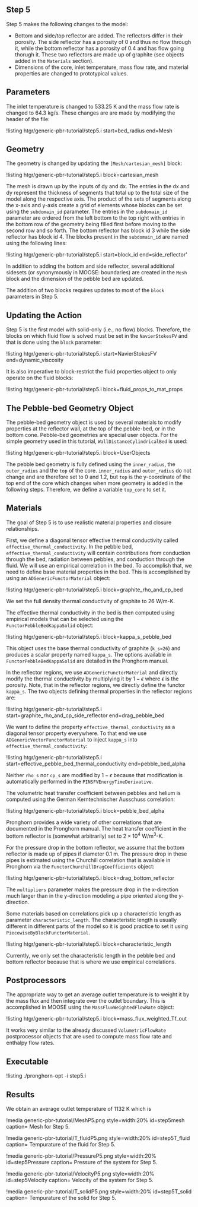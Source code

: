 ## Step 5

Step 5 makes the following changes to the model:

- Bottom and side/top reflector are added. The reflectors differ in their porosity. The side reflector has a porosity of 0 and thus no flow through it, while the bottom reflector has a porosity of 0.4 and has flow going thorugh it. These two reflectors are made up of graphite (see objects added in the `Materials` section).
- Dimensions of the core, inlet temperature, mass flow rate, and material properties are changed to prototypical values.

## Parameters

The inlet temperature is changed to $533.25$ K and the mass flow rate is changed to $64.3$ kg/s. These changes are are made by modifying the header of the file:

!listing htgr/generic-pbr-tutorial/step5.i start=bed_radius end=Mesh

## Geometry

The geometry is changed by updating the `[Mesh/cartesian_mesh]` block:

!listing htgr/generic-pbr-tutorial/step5.i block=cartesian_mesh

The mesh is drawn up by the inputs of dy and dx. The entries in the dx and dy represent the thickness of segments that total up to the total size of the model along the respective axis. The product of the sets of segments along the x-axis and y-axis create a grid of elements whose blocks can be set using the `subdomain_id` parameter. The entries in the `subdomain_id` parameter are ordered from the left bottom to the top right with 
entries in the bottom row of the geometry being filled first before moving to the second
row and so forth.
The bottom reflector has block id 3 while the side reflector has block id 4.
The blocks present in the `subdomain_id` are named using the following lines:

!listing htgr/generic-pbr-tutorial/step5.i start=block_id end=side_reflector'

In addition to adding the bottom and side reflector, several additional sidesets (or synonymously in MOOSE: boundaries) are created in the `Mesh` block and the dimension of the pebble bed are updated.

The addition of two blocks requires updates to most of the `block` parameters in Step 5.

## Updating the Action

Step 5 is the first model with solid-only (i.e., no flow) blocks. Therefore, the blocks on which fluid flow is solved must be set in the `NavierStokesFV` and that is done using the `block` parameter:

!listing htgr/generic-pbr-tutorial/step5.i start=NavierStokesFV end=dynamic_viscosity

It is also imperative to block-restrict the fluid properties object to only
operate on the fluid blocks:

!listing htgr/generic-pbr-tutorial/step5.i block=fluid_props_to_mat_props

## The Pebble-bed Geometry Object

The pebble-bed geometry object is used by several materials to modify properties at the
reflector wall, at the top of the pebble-bed, or in the bottom cone. 
Pebble-bed geometries are special user objects. 
For the simple geometry used in this tutorial, `WallDistanceCylindricalBed` is used:

!listing htgr/generic-pbr-tutorial/step5.i block=UserObjects

The pebble bed geometry is fully defined using the `inner_radius`, the `outer_radius` and the `top` of the core. `inner_radius` and `outer_radius` do not change and 
are therefore set to $0$ and $1.2$, but `top` is the y-coordinate of the top end
of the core which changes when more geometry is added in the following steps. Therefore,
we define a variable `top_core` to set it.

## Materials

The goal of Step 5 is to use realistic material properties and closure relationships.

First, we define a diagonal tensor effective thermal conductivity called `effective_thermal_conductivity`. In the 
pebble bed, `effective_thermal_conductivity` will contain contributions from conduction through the bed,
radiation between pebbles, and conduction through the fluid. We will use an empirical correlation in the bed.
To accomplish that, we need to define base material properties in the bed. This is accomplished by using an
`ADGenericFunctorMaterial` object:

!listing htgr/generic-pbr-tutorial/step5.i block=graphite_rho_and_cp_bed

We set the full density thermal conductivity of graphite to $26$ W/m-K.

The effective thermal conductivity in the bed is then computed using empirical models that can be
selected using the `FunctorPebbleBedKappaSolid` object:

!listing htgr/generic-pbr-tutorial/step5.i block=kappa_s_pebble_bed

This object uses the base thermal conductivity of graphite (`k_s=26`)
and produces a scalar property named `kappa_s`. The options available in
`FunctorPebbleBedKappaSolid` are detailed in the Pronghorn manual.

In the reflector regions, we use `ADGenericFunctorMaterial` and directly modify the thermal
conductivity by multiplying it by $1 - \epsilon$ where $\epsilon$ is the porosity. Note, that in the
reflector regions, we directly define the functor `kappa_s`. The two objects defining thermal
properties in the reflector regions are:

!listing htgr/generic-pbr-tutorial/step5.i start=graphite_rho_and_cp_side_reflector end=drag_pebble_bed

We want to define the property `effective_thermal_conductivity` as a 
diagonal tensor property everywhere. To that end we use `ADGenericVectorFunctorMaterial` to inject `kappa_s` into `effective_thermal_conductivity`:

!listing htgr/generic-pbr-tutorial/step5.i start=effective_pebble_bed_thermal_conductivity end=pebble_bed_alpha

Neither `rho_s` nor `cp_s` are modified by $1 - \epsilon$ because that modification is automatically
performed in the `PINSFVEnergyTimeDerivative`.

The volumetric heat transfer coefficient between pebbles and helium is computed
using the German Kerntechnischer Ausschuss correlation:

!listing htgr/generic-pbr-tutorial/step5.i block=pebble_bed_alpha

Pronghorn provides a wide variety of other correlations that are documented
in the Pronghorn manual.
The heat transfer coefficient in the bottom reflector is (somewhat arbitrarily)
set to $2 \times 10^4$ W/m$^3$-K.

For the pressure drop in the bottom reflector, we assume that the bottom
reflector is made up of pipes if diameter $0.1$ m. The pressure drop in these
pipes is estimated using the Churchill correlation that is available in Pronghorn via the `FunctorChurchillDragCoefficients` object:

!listing htgr/generic-pbr-tutorial/step5.i block=drag_bottom_reflector

The `multipliers` parameter makes the pressure drop in the x-direction much
larger than in the y-direction modeling a pipe oriented along
the y-direction.

Some materials based on correlations pick up a characteristic length as parameter `characteristic_length`. The characteristic length is usually different in different
parts of the model so it is good practice to set it using `PiecewiseByBlockFunctorMaterial`. 

!listing htgr/generic-pbr-tutorial/step5.i block=characteristic_length

Currently, we only set the characteristic length in the pebble
bed and bottom reflector because that is where we use empirical correlations.

## Postprocessors

The appropriate way to get an average outlet temperature is to weight it by the mass flux and then integrate over the outlet boundary. This is accomplished in MOOSE using the `MassFluxWeightedFlowRate` object:

!listing htgr/generic-pbr-tutorial/step5.i block=mass_flux_weighted_Tf_out

It works very similar to the already discussed `VolumetricFlowRate` postprocessor objects that are used to compute mass flow rate and enthalpy flow rates.

## Executable

!listing
./pronghorn-opt -i step5.i

## Results

We obtain an average outlet temperature of $1132$ K which is 

!media generic-pbr-tutorial/MeshP5.png
    style=width:20%
    id=step5mesh
    caption= Mesh for Step 5.

!media generic-pbr-tutorial/T_fluidP5.png
    style=width:20%
    id=step5T_fluid
    caption= Tempurature of the fluid for Step 5.
        
!media generic-pbr-tutorial/PressureP5.png
    style=width:20%
    id=step5Pressure
    caption= Pressure of the system for Step 5.

!media generic-pbr-tutorial/VelocityP5.png
    style=width:20%
    id=step5Velocity
    caption= Velocity of the system for Step 5.

!media generic-pbr-tutorial/T_solidP5.png
    style=width:20%
    id=step5T_solid
    caption= Tempurature of the solid for Step 5.    
 
